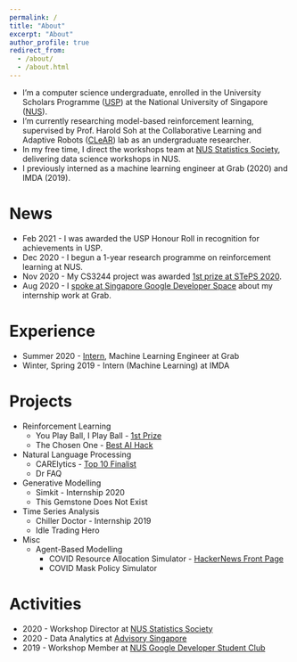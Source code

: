 ```yaml
---
permalink: /
title: "About"
excerpt: "About"
author_profile: true
redirect_from: 
  - /about/
  - /about.html
---
```


* I’m a computer science undergraduate, enrolled in the University Scholars Programme ([USP](http://usp.nus.edu.sg/)) at the National University of Singapore ([NUS](https://nus.edu.sg/)).
* I’m currently researching model-based reinforcement learning, supervised by Prof. Harold Soh at the Collaborative Learning and Adaptive Robots ([CLeAR](http://clear-nus.github.io/)) lab as an undergraduate researcher.
* In my free time, I direct the workshops team at [NUS Statistics Society](https://sites.google.com/view/nusstatisticssociety/workshops), delivering data science workshops in NUS.
* I previously interned as a machine learning engineer at Grab (2020) and IMDA (2019).

# News

* Feb 2021 - I was awarded the USP Honour Roll in recognition for achievements in USP.
* Dec 2020 - I begun a 1-year research programme on reinforcement learning at NUS.
* Nov 2020 - My CS3244 project was awarded [1st prize at STePS 2020](https://www.linkedin.com/posts/jetnew_machinelearning-reinforcementlearning-datascience-activity-6732485574315401216-1W-t).
* Aug 2020 - I [spoke at Singapore Google Developer Space](https://www.youtube.com/watch?v=wl_Z9URl6BU) about my internship work at Grab.

# Experience

* Summer 2020 - [Intern](https://www.linkedin.com/posts/jetnew_sip-report-simkit-grabpdf-activity-6694801691851804672-sk53), Machine Learning Engineer at Grab
* Winter, Spring 2019 - Intern (Machine Learning) at IMDA

# Projects

* Reinforcement Learning
  * You Play Ball, I Play Ball - [1st Prize](https://www.linkedin.com/posts/jetnew_machinelearning-reinforcementlearning-datascience-activity-6732485574315401216-1W-t)
  * The Chosen One - [Best AI Hack](https://www.linkedin.com/posts/jetnew_today-i-joined-nanyang-technological-university-activity-6589154496453144576-_L9q)
* Natural Language Processing
  * CARElytics - [Top 10 Finalist](https://www.linkedin.com/posts/junjie-tan_this-summer-i-had-the-opportunity-to-participate-activity-6696411383728361472-L1UR)
  * Dr FAQ
* Generative Modelling
  * Simkit - Internship 2020
  * This Gemstone Does Not Exist
* Time Series Analysis
  * Chiller Doctor - Internship 2019
  * Idle Trading Hero
* Misc
  * Agent-Based Modelling
    * COVID Resource Allocation Simulator - [HackerNews Front Page](https://news.ycombinator.com/item?id=22726986)
    * COVID Mask Policy Simulator

# Activities
* 2020 - Workshop Director at [NUS Statistics Society](https://www.youtube.com/playlist?list=PLiAp0_yuG0tZdmdMbVQBBNTQR6JefsHy4)
* 2020 - Data Analytics at [Advisory Singapore](https://advisory.sg/)
* 2019 - Workshop Member at [NUS Google Developer Student Club](https://www.youtube.com/playlist?list=PLiAp0_yuG0tY3bldy2K3L3s5XZmlmy8Gu)